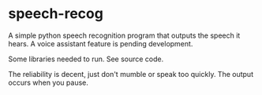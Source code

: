# speech-recog
A simple python speech recognition program that outputs the speech it hears. A voice assistant feature is pending development.

Some libraries needed to run. See source code.

The reliability is decent, just don't mumble or speak too quickly. The output occurs when you pause.
